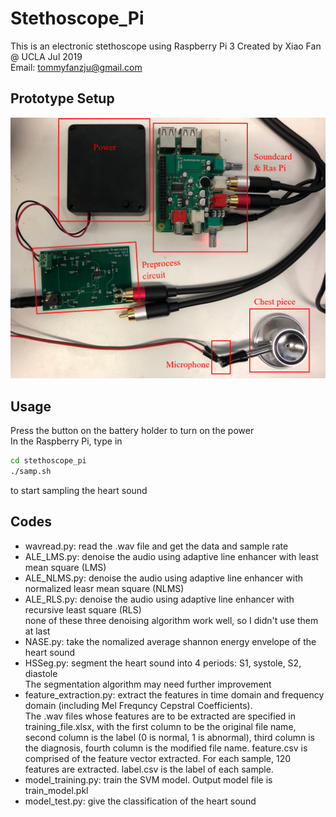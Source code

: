 # Stethoscope_Pi
This is an electronic stethoscope using Raspberry Pi 3
Created by Xiao Fan @ UCLA Jul 2019  
Email: tommyfanzju@gmail.com

## Prototype Setup
![image of prototype setup](https://github.com/tommyfan34/Stethoscope_Pi/blob/master/Documents/WeChat%20Screenshot_20190829084743.png)

## Usage
Press the button on the battery holder to turn on the power  
In the Raspberry Pi, type in  
```bash
cd stethoscope_pi
./samp.sh
```
to start sampling the heart sound

## Codes
* wavread.py: read the .wav file and get the data and sample rate  
* ALE_LMS.py: denoise the audio using adaptive line enhancer with least mean square (LMS)  
* ALE_NLMS.py: denoise the audio using adaptive line enhancer with normalized leasr mean square (NLMS)  
* ALE_RLS.py: denoise the audio using adaptive line enhancer with recursive least square (RLS)  
none of these three denoising algorithm work well, so I didn't use them at last  
* NASE.py: take the nomalized average shannon energy envelope of the heart sound  
* HSSeg.py: segment the heart sound into 4 periods: S1, systole, S2, diastole  
The segmentation algorithm may need further improvement
* feature_extraction.py: extract the features in time domain and frequency domain (including Mel Frequncy Cepstral Coefficients).  
The .wav files whose features are to be extracted are specified in training_file.xlsx, with the first column to be the original file name, second column is the label (0 is normal, 1 is abnormal), third column is the diagnosis, fourth column is the modified file name. feature.csv is comprised of the feature vector extracted. For each sample, 120 features are extracted. label.csv is the label of each sample.  
* model_training.py: train the SVM model. Output model file is train_model.pkl  
* model_test.py: give the classification of the heart sound  
